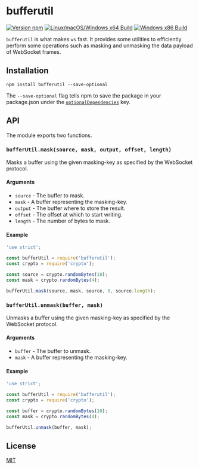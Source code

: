 # bufferutil

[![Version npm](https://img.shields.io/npm/v/bufferutil.svg)](https://www.npmjs.com/package/bufferutil)
[![Linux/macOS/Windows x64 Build](https://img.shields.io/github/workflow/status/websockets/bufferutil/CI/master?label=build)](https://github.com/websockets/bufferutil/actions?query=workflow%3ACI+branch%3Amaster)
[![Windows x86 Build](https://ci.appveyor.com/api/projects/status/github/websockets/bufferutil?branch=master&svg=true)](https://ci.appveyor.com/project/lpinca/bufferutil)

`bufferutil` is what makes `ws` fast. It provides some utilities to efficiently
perform some operations such as masking and unmasking the data payload of
WebSocket frames.

## Installation

```
npm install bufferutil --save-optional
```

The `--save-optional` flag tells npm to save the package in your package.json
under the [`optionalDependencies`](https://docs.npmjs.com/files/package.json#optionaldependencies)
key.

## API

The module exports two functions.

### `bufferUtil.mask(source, mask, output, offset, length)`

Masks a buffer using the given masking-key as specified by the WebSocket
protocol.

#### Arguments

- `source` - The buffer to mask.
- `mask` - A buffer representing the masking-key.
- `output` - The buffer where to store the result.
- `offset` - The offset at which to start writing.
- `length` - The number of bytes to mask.

#### Example

```js
'use strict';

const bufferUtil = require('bufferutil');
const crypto = require('crypto');

const source = crypto.randomBytes(10);
const mask = crypto.randomBytes(4);

bufferUtil.mask(source, mask, source, 0, source.length);
```

### `bufferUtil.unmask(buffer, mask)`

Unmasks a buffer using the given masking-key as specified by the WebSocket
protocol.

#### Arguments

- `buffer` - The buffer to unmask.
- `mask` - A buffer representing the masking-key.

#### Example

```js
'use strict';

const bufferUtil = require('bufferutil');
const crypto = require('crypto');

const buffer = crypto.randomBytes(10);
const mask = crypto.randomBytes(4);

bufferUtil.unmask(buffer, mask);
```

## License

[MIT](LICENSE)
